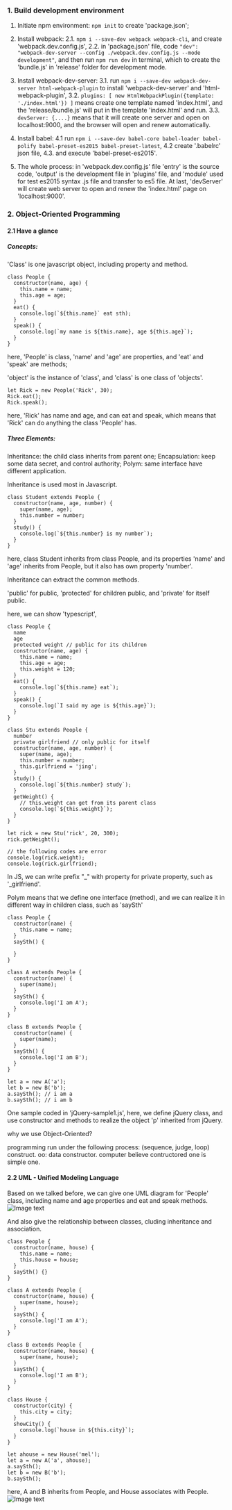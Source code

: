 
### 1. Build development environment

1. Initiate npm environment:
`npm init` to create 'package.json';

2. Install webpack:
2.1. `npm i --save-dev webpack webpack-cli`, and create 'webpack.dev.config.js',
2.2. in 'package.json' file, code `"dev": "webpack-dev-server --config ./webpack.dev.config.js --mode development"`, and then run `npm run dev` in terminal, which to create the 'bundle.js' in 'release' folder for development mode.

3. Install webpack-dev-server:
3.1. run `npm i --save-dev webpack-dev-server html-webpack-plugin` to install 'webpack-dev-server' and 'html-webpack-plugin',
3.2. `plugins: [ new HtmlWebpackPlugin({template: './index.html'}) ]` means create one template named 'index.html', and the 'release/bundle.js' will put in the template 'index.html' and run.
3.3. `devServer: {....}` means that it will create one server and open on localhost:9000, and the browser will open and renew automatically.

4. Install babel:
4.1 run `npm i --save-dev babel-core babel-loader babel-polify babel-preset-es2015 babel-preset-latest`,
4.2 create '.babelrc' json file,
4.3. and execute 'babel-preset-es2015'.

5. The whole process:
in 'webpack.dev.config.js' file 'entry' is the source code, 'output' is the development file in 'plugins' file, and 'module' used for test es2015 syntax .js file and transfer to es5 file. At last, 'devServer' will create web server to open and renew the 'index.html' page on 'localhost:9000'.

### 2. Object-Oriented Programming

#### 2.1 Have a glance

##### Concepts:
'Class' is one javascript object, including property and method.
```
class People {
  constructor(name, age) {
    this.name = name;
    this.age = age;
  }
  eat() {
    console.log(`${this.name}` eat sth);
  }
  speak() {
    console.log(`my name is ${this.name}, age ${this.age}`);
  }
}
```

here, 'People' is class, 'name' and 'age' are properties, and 'eat' and 'speak' are methods;

'object' is the instance of 'class', and 'class' is one class of 'objects'.
```
let Rick = new People('Rick', 30);
Rick.eat();
Rick.speak();
```
here, 'Rick' has name and age, and can eat and speak, which means that 'Rick' can do anything the class 'People' has.

##### Three Elements:

Inheritance: the child class inherits from parent one;
Encapsulation: keep some data secret, and control authority;
Polym: same interface have different application.

Inheritance is used most in Javascript.

```
class Student extends People {
  constructor(name, age, number) {
    super(name, age);
    this.number = number;
  }
  study() {
    console.log(`${this.number} is my number`);
  }
}
```
here, class Student inherits from class People, and its properties 'name' and 'age' inherits from People, but it also has own property 'number'.

Inheritance can extract the common methods.

'public' for public, 'protected' for children public, and 'private' for itself public.

here, we can show 'typescript',

```
class People {
  name
  age
  protected weight // public for its children
  constructor(name, age) {
    this.name = name;
    this.age = age;
    this.weight = 120;
  }
  eat() {
    console.log(`${this.name} eat`);
  }
  speak() {
    console.log(`I said my age is ${this.age}`);
  }
}

class Stu extends People {
  number
  private girlfriend // only public for itself
  constructor(name, age, number) {
    super(name, age);
    this.number = number;
    this.girlfriend = 'jing';
  }
  study() {
    console.log(`${this.number} study`);
  }
  getWeight() {
    // this.weight can get from its parent class
    console.log(`${this.weight}`);
  }
}

let rick = new Stu('rick', 20, 300);
rick.getWeight();

// the following codes are error
console.log(rick.weight);
console.log(rick.girlfriend);
```

In JS, we can write prefix "_" with property for private property, such as '_girlfriend'.

Polym means that we define one interface (method), and we can realize it in different way in children class, such as 'saySth'

```
class People {
  constructor(name) {
    this.name = name;
  }
  saySth() {

  }
}

class A extends People {
  constructor(name) {
    super(name);
  }
  saySth() {
    console.log('I am A');
  }
}

class B extends People {
  constructor(name) {
    super(name);
  }
  saySth() {
    console.log('I am B'); 
  }
}

let a = new A('a');
let b = new B('b');
a.saySth(); // i am a
b.saySth(); // i am b

```
One sample coded in 'jQuery-sample1.js', here, we define jQuery class, and use constructor and methods to realize the object 'p' inherited from jQuery.

why we use Object-Oriented?

programming run under the following process:
(sequence, judge, loop) construct.
oo: data constructor.
computer believe contructored one is simple one.

#### 2.2 UML - Unified Modeling Language

Based on we talked before, we can give one UML diagram for 'People' class, including name and age properties and eat and speak methods.
![Image text](./pics/classPeople.png)

And also give the relationship between classes, cluding inheritance and association.
```
class People {
  constructor(name, house) {
    this.name = name;
    this.house = house;
  }
  saySth() {}
}

class A extends People {
  constructor(name, house) {
    super(name, house);
  }
  saySth() {
    console.log('I am A');
  }
}

class B extends People {
  constructor(name, house) {
    super(name, house);
  }
  saySth() {
    console.log('I am B');
  }
}

class House {
  constructor(city) {
    this.city = city;
  }
  showCity() {
    console.log(`house in ${this.city}`);
  }
}

let ahouse = new House('mel');
let a = new A('a', ahouse);
a.saySth();
let b = new B('b');
b.saySth();
```
here, A and B inherits from People, and House associates with People.
![Image text](./pics/class2.png)





























